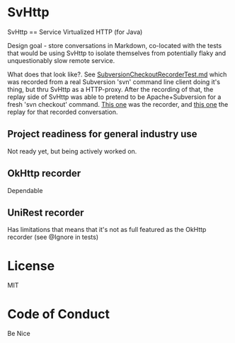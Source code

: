 # SvHttp

SvHttp == Service Virtualized HTTP (for Java)

Design goal - store conversations in Markdown, co-located with the tests that would be using SvHttp 
to isolate themselves from potentially flaky and unquestionably slow remote service.

What does that look like?. See [SubversionCheckoutRecorderTest.md](https://github.com/paul-hammant/svhttp/blob/master/src/test/resources/SubversionCheckoutRecorderTest.md) which was
recorded from a real Subversion 'svn' command line client doing it's thing, but thru SvHttp as a HTTP-proxy. After 
the recording of that, the replay side of SvHttp was able to pretend to be Apache+Subversion for a fresh 'svn checkout' 
command. [This one](https://github.com/paul-hammant/svhttp/blob/master/src/test/java/com/paulhammant/svhttp/SubversionCheckoutRecorderTest.java) 
was the recorder, and [this one](https://github.com/paul-hammant/svhttp/blob/master/src/test/java/com/paulhammant/svhttp/SubversionCheckoutReplayTest.java) 
the replay for that recorded conversation.

## Project readiness for general industry use

Not ready yet, but being actively worked on.

## OkHttp recorder

Dependable

## UniRest recorder

Has limitations that means that it's not as full featured as the OkHttp recorder (see @Ignore in tests)

# License

MIT

# Code of Conduct

Be Nice